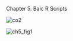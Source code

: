 Chapter 5. Baic R Scripts

![co2](https://user-images.githubusercontent.com/60155597/101862677-d73d5a00-3b40-11eb-9242-518c85f14090.png)

![ch5_fig1](https://user-images.githubusercontent.com/60155597/101866302-744ec180-3b46-11eb-926c-9d44bedc3076.png)



